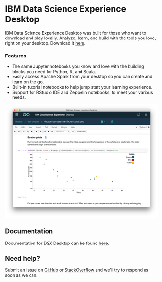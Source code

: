 # IBM Data Science Experience Desktop
IBM Data Science Experience Desktop was built for those who want to download and play locally. Analyze, learn, and build with the tools you love, right on your desktop. Download it [here](https://github.com/IBMDataScience/DSx-Desktop/releases/tag/1.2.4).

### Features
* The same Jupyter notebooks you know and love with the building blocks you need for Python, R, and Scala. 
* Easily access Apache Spark from your desktop so you can create and learn on the go. 
* Built-in tutorial notebooks to help jump start your learning experience.
* Support for RStudio IDE and Zeppelin notebooks, to meet your various needs.

![Jupyter Notebook](notebook.png)

## Documentation
Documentation for DSX Desktop can be found [here](https://content-dsxdesktop.mybluemix.net/).

## Need help?
Submit an issue on [GitHub](https://github.com/IBMDataScience/DSx-Desktop/issues) or [StackOverflow](https://stackoverflow.com/questions/tagged/data-science-experience) and we'll try to respond as soon as we can.
